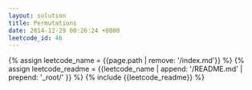 ```yaml
---
layout: solution
title: Permutations
date: 2014-12-29 00:26:24 +0800
leetcode_id: 46
---
```

{% assign leetcode_name = {{page.path | remove: '/index.md'}}  %}
{% assign leetcode_readme = {{leetcode_name | append: '/README.md' | prepend: '_root/' }}  %}
{% include {{leetcode_readme}} %}

